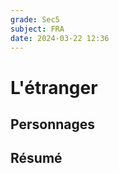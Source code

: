 ```yaml
---
grade: Sec5
subject: FRA
date: 2024-03-22 12:36
---
```


# L'étranger

## Personnages

### 
## Résumé

